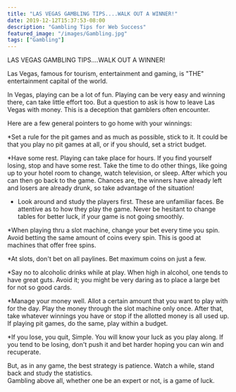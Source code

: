 ```yaml
---
title: "LAS VEGAS GAMBLING TIPS....WALK OUT A WINNER!"
date: 2019-12-12T15:37:53-08:00
description: "Gambling Tips for Web Success"
featured_image: "/images/Gambling.jpg"
tags: ["Gambling"]
---
```


LAS VEGAS GAMBLING TIPS....WALK OUT A WINNER! 
                                        
Las Vegas, famous for tourism, entertainment and gaming, is "THE" entertainment capital of the world.

In Vegas, playing can be a lot of fun.  Playing can be very easy and winning there, can take little effort too.  But a question to ask is how to leave Las Vegas with money.  This is a deception that gamblers often encounter.

Here are a few general pointers to go home with your winnings:

*Set a rule for the pit games and as much as possible, stick to it.  It could be that you play no pit games at all, or if you should, set a strict budget.  

*Have some rest.  Playing can take place for hours.  If you find yourself losing, stop and have some rest.  Take the time to do other things, like going up to your hotel room to change, watch television, or sleep.  After which you can then go back to the game.  Chances are, the winners have already left and losers are already drunk, so take advantage of the situation!

* Look around and study the players first.  These are unfamiliar faces.  Be attentive as to how they play the game.  Never be hesitant to change tables for better luck, if your game is not going smoothly.  

*When playing thru a slot machine, change your bet every time you spin.  Avoid betting the same amount of coins every spin.  This is good at machines that offer free spins.

*At slots, don't bet on all paylines.  Bet maximum coins on just a few.

*Say no to alcoholic drinks while at play.  When high in alcohol, one tends to have great guts.  Avoid it; you might be very daring as to place a large bet for not so good cards.

*Manage your money well.  Allot a certain amount that you want to play with for the day.  Play the money through the slot machine only once.   After that, take whatever winnings you have or stop if the allotted money is all used up.  If playing pit games, do the same, play within a budget.

*If you lose, you quit, Simple.  You will know your luck as you play along.  If you tend to be losing, don't push it and bet harder hoping you can win and recuperate.
  
But, as in any game, the best strategy is patience.  Watch a while, stand back and study the statistics.  
Gambling above all, whether one be an expert or not, is a game of luck.


